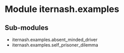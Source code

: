 Module iternash.examples
========================

Sub-modules
-----------
* iternash.examples.absent_minded_driver
* iternash.examples.self_prisoner_dilemma